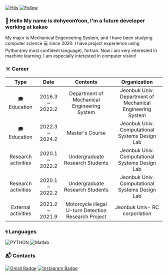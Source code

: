 
[![Hits](https://hits.seeyoufarm.com/api/count/incr/badge.svg?url=https%3A%2F%2Fgithub.com%2Fyoondohyeon&count_bg=%2379C83D&title_bg=%23555555&icon=googlekeep.svg&icon_color=%23E7E7E7&title=hits&edge_flat=false)](https://hits.seeyoufarm.com)
[![Follow](https://follow.seeyoufarm.com/api/count/incr/badge.svg?url=https%3A%2F%2Fgithub.com%2FdohyeonYoon&count_bg=%233D76C8&title_bg=%23555555&icon=&icon_color=%23E7E7E7&title=follow&edge_flat=false)](https://hits.seeyoufarm.com)

### 👋 Hello My name is dohyeonYoon, I'm a future developer working at kakao 

My major is Mechanical Engeneering System, and I have been studying computer science :computer: since 2020.
I have project experience using Python(my most confident language), fortran. Now i am very interested in machine learning.
I am especially interested in computer vision!

 ### :sunny: Career
|           Type           |       Date      |                        Contents                       |                   Organization                  |
|:------------------------:|:---------------:|:-----------------------------------------------------:|:-----------------------------------------------:|
| :mortar_board: Education | 2016.3 ~ 2022.2 |      Department of Mechanical  Engineering System     | Jeonbuk Univ. Department of Mechanical  Engineering System |
| :mortar_board: Education | 2022.3 ~ 2024.2 |                    Master's Course                    | Jeonbuk Univ. Computational Systems Design Lab  |
|    Research activities   | 2020.1 ~ 2022.2 |            Undergraduate Research Students            | Jeonbuk Univ. Computational Systems Design Lab  |
|    Research activities   | 2020.1 ~ 2022.2 |            Undergraduate Research Students            | Jeonbuk Univ. Computational Systems Design Lab  |
| External activities      | 2021.2 ~ 2021.9 | Motorcycle illegal U-turn  Detection Research Project | Jeonbuk Univ- RC corporlation                   |


### :cyclone: Languages
![PYTHON](https://img.shields.io/badge/PYTHON-%E2%98%85%E2%98%85%E2%98%85%E2%98%85%E2%98%86-0696D7?style=plastic&logo=Python&logoColor=white) 
![Matlab](https://img.shields.io/badge/Matlab-%E2%98%85%E2%98%85%E2%98%86%E2%98%86%E2%98%86-0076A8?style=plastic&logo=mathworks&logoColor=white)


### :mailbox_with_mail: Contacts
[![Gmail Badge](https://img.shields.io/badge/Gmail-d14836?style=flat-square&logo=Gmail&logoColor=white&link=mailto:dlsrks2383@gmail.com)](mailto:dlsrks2383@gmail.com) 
[![Instagram Badge](https://img.shields.io/badge/instagram-1877f2?style=flat-square&logo=instagram&logoColor=white&link=https://www.instagram.com/yyyyydh_/)](https://www.instagram.com/yyyyydh_/)

